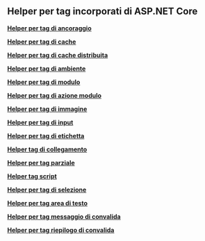 ## <a name="built-in-aspnet-core-tag-helpers"></a>Helper per tag incorporati di ASP.NET Core

**[Helper per tag di ancoraggio](xref:mvc/views/tag-helpers/builtin-th/anchor-tag-helper)**

**[Helper per tag di cache](xref:mvc/views/tag-helpers/builtin-th/cache-tag-helper)**

**[Helper per tag di cache distribuita](xref:mvc/views/tag-helpers/builtin-th/distributed-cache-tag-helper)**

**[Helper per tag di ambiente](xref:mvc/views/tag-helpers/builtin-th/environment-tag-helper)**

**[Helper per tag di modulo](xref:mvc/views/working-with-forms#the-form-tag-helper)**

**[Helper per tag di azione modulo](xref:mvc/views/working-with-forms#the-form-action-tag-helper)**

**[Helper per tag di immagine](xref:mvc/views/tag-helpers/builtin-th/image-tag-helper)**

**[Helper per tag di input](xref:mvc/views/working-with-forms#the-input-tag-helper)**

**[Helper per tag di etichetta](xref:mvc/views/working-with-forms#the-label-tag-helper)**

**[Helper tag di collegamento](xref:mvc/views/tag-helpers/builtin-th/link-tag-helper)**

**[Helper per tag parziale](xref:mvc/views/tag-helpers/builtin-th/partial-tag-helper)**

**[Helper tag script](xref:mvc/views/tag-helpers/builtin-th/script-tag-helper)**

**[Helper per tag di selezione](xref:mvc/views/working-with-forms#the-select-tag-helper)**

**[Helper per tag area di testo](xref:mvc/views/working-with-forms#the-textarea-tag-helper)**

**[Helper per tag messaggio di convalida](xref:mvc/views/working-with-forms#the-validation-message-tag-helper)**

**[Helper per tag riepilogo di convalida](xref:mvc/views/working-with-forms#the-validation-summary-tag-helper)**
